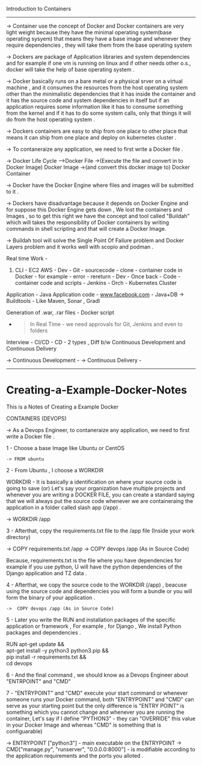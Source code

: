 
Introduction to Containers

------------------------------------------------------------------------------------------------------------------------------------------------

-> Container use the concept of Docker and Docker containers are very light weight because they have the minimal operating system(base operating sysyem) that means they have a base image and whenever they require dependencies , they will take them from the base operating system

-> Dockers are package of Application libraries and system dependencies and for example if one vm is running on linux and if other needs other o.s., docker will take the help of base operating system .

-> Docker basically runs on a bare metal or a physical srver on a virtual machine , and it consumes the resources from the host operating system other than the minimalistic dependencies that it has inside the container and it has the source code and system dependencies in itself but if an application requires some information like it has to consume something from the kernel and if it has to do some system calls, only that things it will do from the host operating system . 

-> Dockers containers are easy to ship from one place to other place that means it can ship from one place and deploy on kubernetes cluster .

-> To contaneraize any application, we need to first write a Docker file . 

-> Docker Life Cycle 
-->Docker File ->(Execute the file and convert in to Docker Image) Docker Image ->(and convert this docker image to) Docker Container 

-> Docker have the Docker Engine where files and images will be submitted to it . 

-> Dockers have disadvantage because it depends on Docker Engine and for suppose this Docker Engine gets down , We lost the containers and Images , so to get this right we have the concept and tool called "Buildah"  which will takes the responsibility of Docker containers by writing commands in shell scripting and that will create a Docker Image. 

-> Buildah tool will solve the Single Point Of Failure problem and Docker Layers problem and it works well with scopio and podman .  


Real time Work - 

1) CLI - EC2 AWS - Dev - Git - sourcecode - clone -  container code in Docker - for example - error - rereturn - Dev - Once back - Code - container code and scripts - Jenkins - Orch - Kubernetes Cluster 

Application - Java Application code - www.facebook.com - Java+DB -> Buildtools - Like Maven, Sonar , Gradl 

Generation of .war, .rar files - Docker script

- > In Real Time - we need approvals for Git, Jenkins and even to folders 


Interview - CI/CD - CD - 2 types , Diff b/w Continuous Development and Continuous Delivery 

-> Continuous Development - 
-> Continuous Delivery  - 





--------------------------------------------------------------------------------------------------------------------------------------------------

# Creating-a-Example-Docker-Notes
This is a Notes of Creating a Example Docker 


CONTAINERS (DEVOPS)
 


-> As a Devops Engineer, to contaneraize any application, we need to first write a Docker file . 

 1 - Choose a base Image like Ubuntu or CentOS 

    -> FROM ubuntu

 2 - From Ubuntu , I choose a WORKDIR 

WORKDIR - It is basically a identification on where your source code is going to save (or) Let's say your organization have multiple projects and whenever you are writing a DOCKER FILE, you can create  a standard saying that we will always put the source code whenever we are containeraing the application in a folder called slash app (/app) . 

   ->  WORKDIR /app

 3 - Afterthat, copy the requirements.txt file to the /app file (Inside your work directory) 

   ->  COPY requirements.txt /app
   ->  COPY devops /app (As in Source Code)

 Because,  requirements.txt is the file where you have dependencies for example if you use python, U will have the python dependencies of the Django application and TZ data .  

 4 - Afterthat, we copy the source code to the WORKDIR (/app) , beacuse using the source code and dependencies you will form a bundle or you will form the binary of your application .
  
    ->  COPY devops /app (As in Source Code)

 5 - Later you write the RUN and installation packages of the specific application or framework ,
For example , for Django , We install Python packages and dependencies . 

  RUN apt-get update && \
  apt-get install -y python3 python3.pip && \
  pip install -r requirements.txt && \
  cd devops

 6 - And the final command , we should know as a Devops Engineer about "ENTRPOINT" and "CMD"

 7 - "ENTRYPOINT" and "CMD" execute your start command or whenever someone runs your Docker command, both "ENTRYPOINT" and "CMD" can serve as your starting point but the only difference is "ENTRY POINT" is something which you cannot change and whenever you are running the container, Let's say if I define "PYTHON3" - they can "OVERRIDE" this value in your Docker Image and whereas "CMD" is something that is configuarable) 

-> ENTRYPOINT ["python3"] - main executable on the ENTRYPOINT
-> CMD["manage.py", "runserver", "0.0.0.0:8000"] - is modifiable according to the application requirements and the ports you alloted . 
